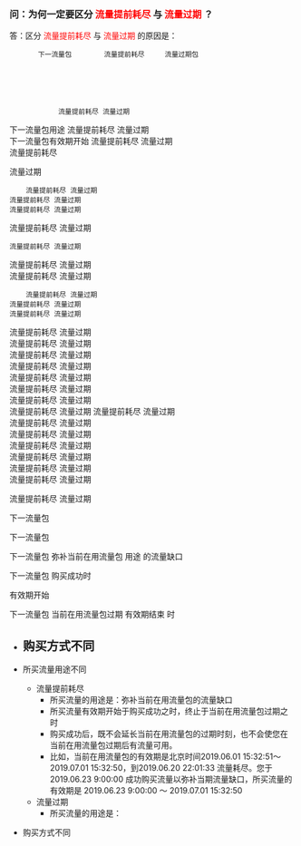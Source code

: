 ### 问：为何一定要区分<font color="Red"> 流量提前耗尽 </font>与<font color="Red"> 流量过期 </font>？
答：区分<font color="Red"> 流量提前耗尽 </font>与<font color="Red"> 流量过期 </font>的原因是：


           下一流量包        流量提前耗尽     流量过期包



         


                流量提前耗尽 流量过期        
  下一流量包用途    流量提前耗尽 流量过期        
  下一流量包有效期开始      流量提前耗尽 流量过期        
    流量提前耗尽 






流量过期        

        流量提前耗尽 流量过期        
    流量提前耗尽 流量过期        
    流量提前耗尽 流量过期        
流量提前耗尽 流量过期        

    流量提前耗尽 流量过期        
流量提前耗尽 流量过期        
流量提前耗尽 流量过期        

        流量提前耗尽 流量过期        
    流量提前耗尽 流量过期        
    流量提前耗尽 流量过期        
流量提前耗尽 流量过期        
        流量提前耗尽 流量过期        
    流量提前耗尽 流量过期        
    流量提前耗尽 流量过期        
流量提前耗尽 流量过期        
    流量提前耗尽 流量过期        
流量提前耗尽 流量过期        
流量提前耗尽 流量过期 
        流量提前耗尽 流量过期        
    流量提前耗尽 流量过期        
    流量提前耗尽 流量过期        
流量提前耗尽 流量过期        
    流量提前耗尽 流量过期        
流量提前耗尽 流量过期        
流量提前耗尽 流量过期        
       



流量提前耗尽 流量过期

下一流量包

下一流量包

  下一流量包 弥补当前在用流量包
  用途      的流量缺口

下一流量包 购买成功时 

  
有效期开始

下一流量包 当前在用流量包过期
有效期结束 时

- 购买方式不同
  - 
- 所买流量用途不同

  - 流量提前耗尽
    - 所买流量的用途是：弥补当前在用流量包的流量缺口
    - 所买流量有效期开始于购买成功之时，终止于当前在用流量包过期之时
    - 购买成功后，既不会延长当前在用流量包的过期时刻，也不会使您在当前在用流量包过期后有流量可用。
    - 比如，当前在用流量包的有效期是北京时间2019.06.01 15:32:51～2019.07.01 15:32:50，到2019.06.20 22:01:33 流量耗尽。您于2019.06.23 9:00:00 成功购买流量以弥补当期流量缺口，所买流量的有效期是 2019.06.23 9:00:00 ～ 2019.07.01 15:32:50
  - 流量过期
    - 所买流量的用途是：
- 购买方式不同
